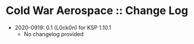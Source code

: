 # Cold War Aerospace :: Change Log

* 2020-0919: 0.1 (L0ck0n) for KSP 1.10.1
	+ No changelog provided
